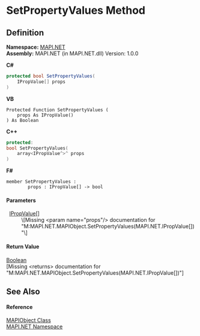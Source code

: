 # SetPropertyValues Method




## Definition
**Namespace:** <a href="5bef4637-66f8-16d4-e5f4-4d0da57a1538.md">MAPI.NET</a>  
**Assembly:** MAPI.NET (in MAPI.NET.dll) Version: 1.0.0

**C#**
``` C#
protected bool SetPropertyValues(
	IPropValue[] props
)
```
**VB**
``` VB
Protected Function SetPropertyValues ( 
	props As IPropValue()
) As Boolean
```
**C++**
``` C++
protected:
bool SetPropertyValues(
	array<IPropValue^>^ props
)
```
**F#**
``` F#
member SetPropertyValues : 
        props : IPropValue[] -> bool 
```



#### Parameters
<dl><dt>  <a href="2a268271-39cd-b9bd-d434-1bd1ce5d3066.md">IPropValue</a>[]</dt><dd>\[Missing &lt;param name="props"/&gt; documentation for "M:MAPI.NET.MAPIObject.SetPropertyValues(MAPI.NET.IPropValue[])"\]</dd></dl>

#### Return Value
<a href="https://learn.microsoft.com/dotnet/api/system.boolean" target="_blank" rel="noopener noreferrer">Boolean</a>  
\[Missing &lt;returns&gt; documentation for "M:MAPI.NET.MAPIObject.SetPropertyValues(MAPI.NET.IPropValue[])"\]

## See Also


#### Reference
<a href="6aa245b8-3fdd-0cd0-a3f7-bdccb4596d2c.md">MAPIObject Class</a>  
<a href="5bef4637-66f8-16d4-e5f4-4d0da57a1538.md">MAPI.NET Namespace</a>  
